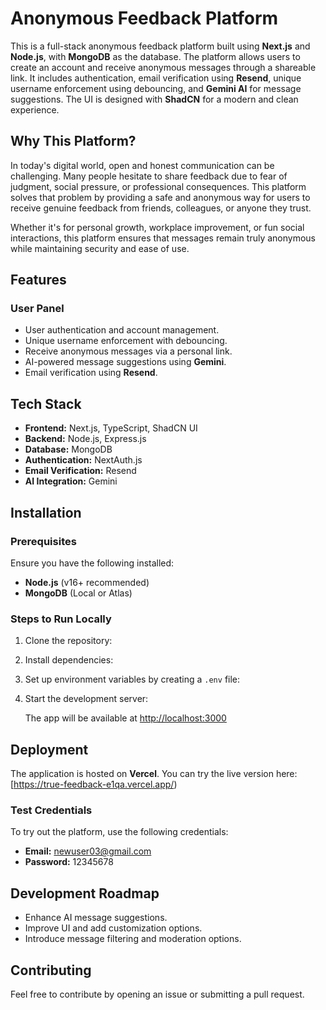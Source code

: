 # Anonymous Feedback Platform

This is a full-stack anonymous feedback platform built using **Next.js** and **Node.js**, with **MongoDB** as the database. The platform allows users to create an account and receive anonymous messages through a shareable link. It includes authentication, email verification using **Resend**, unique username enforcement using debouncing, and **Gemini AI** for message suggestions. The UI is designed with **ShadCN** for a modern and clean experience.

## Why This Platform?

In today's digital world, open and honest communication can be challenging. Many people hesitate to share feedback due to fear of judgment, social pressure, or professional consequences. This platform solves that problem by providing a safe and anonymous way for users to receive genuine feedback from friends, colleagues, or anyone they trust.

Whether it's for personal growth, workplace improvement, or fun social interactions, this platform ensures that messages remain truly anonymous while maintaining security and ease of use.

## Features

### User Panel

- User authentication and account management.
- Unique username enforcement with debouncing.
- Receive anonymous messages via a personal link.
- AI-powered message suggestions using **Gemini**.
- Email verification using **Resend**.

## Tech Stack

- **Frontend:** Next.js, TypeScript, ShadCN UI
- **Backend:** Node.js, Express.js
- **Database:** MongoDB
- **Authentication:** NextAuth.js
- **Email Verification:** Resend
- **AI Integration:** Gemini

## Installation

### Prerequisites

Ensure you have the following installed:

- **Node.js** (v16+ recommended)
- **MongoDB** (Local or Atlas)

### Steps to Run Locally

1. Clone the repository:

2. Install dependencies:

3. Set up environment variables by creating a `.env` file:

4. Start the development server:

   The app will be available at [http://localhost:3000](http://localhost:3000)

## Deployment

The application is hosted on **Vercel**. You can try the live version here:
[https://true-feedback-e1qa.vercel.app/)

### Test Credentials

To try out the platform, use the following credentials:

- **Email:** newuser03@gmail.com
- **Password:** 12345678

## Development Roadmap

- Enhance AI message suggestions.
- Improve UI and add customization options.
- Introduce message filtering and moderation options.

## Contributing

Feel free to contribute by opening an issue or submitting a pull request.


